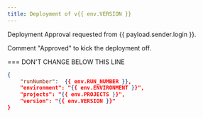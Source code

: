 ```yaml
---
title: Deployment of v{{ env.VERSION }}
---
```


Deployment Approval requested from {{ payload.sender.login }}.

Comment "Approved" to kick the deployment off.

=== DON'T CHANGE BELOW THIS LINE

```json target_payload
{
    "runNumber":  {{ env.RUN_NUMBER }},
    "environment": "{{ env.ENVIRONMENT }}",
    "projects": "{{ env.PROJECTS }}",
    "version": "{{ env.VERSION }}"
}
```
